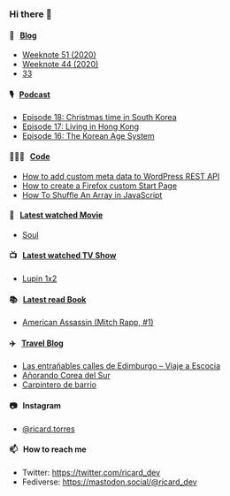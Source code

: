 ### Hi there 👋

#### 📝 &nbsp;&nbsp;[Blog](https://ricard.blog)

- [Weeknote 51 (2020)](https://ricard.blog/weeknote/week-51-2020/)
- [Weeknote 44 (2020)](https://ricard.blog/weeknote/week-44-2020/)
- [33](https://ricard.blog/personal/33/)

#### 🎙 &nbsp;&nbsp;[Podcast](https://ricard.blog/podcast)

- [Episode 18: Christmas time in South Korea](https://anchor.fm/quicoto/episodes/Episode-18-Christmas-time-in-South-Korea-eo8amu)
- [Episode 17: Living in Hong Kong](https://anchor.fm/quicoto/episodes/Episode-17-Living-in-Hong-Kong-eli831)
- [Episode 16: The Korean Age System](https://anchor.fm/quicoto/episodes/Episode-16-The-Korean-Age-System-eis6p9)

#### 👨🏻‍💻 &nbsp;&nbsp;[Code](https://ricard.dev)

- [How to add custom meta data to WordPress REST API](https://ricard.dev/how-to-add-custom-meta-data-to-wordpress-rest-api/)
- [How to create a Firefox custom Start Page](https://ricard.dev/how-to-create-a-firefox-custom-start-page/)
- [How To Shuffle An Array in JavaScript](https://ricard.dev/how-to-shuffle-an-array-in-javascript/)

#### 🍿 &nbsp;&nbsp;[Latest watched Movie](https://quicoto.github.io/reviews/movies/)

- [Soul](https://quicoto.github.io/reviews/movies/soul/)

#### 📺 &nbsp;&nbsp;[Latest watched TV Show](https://quicoto.github.io/reviews/tv-shows)

- [Lupin 1x2](https://quicoto.github.io/reviews/tv-shows/lupin/1x2/)

#### 📚 &nbsp;&nbsp;[Latest read Book](https://ricard.blog/books/)

- [American Assassin (Mitch Rapp, #1)](https://www.goodreads.com/review/show/3583714743?utm_medium=api&amp;utm_source=rss)

#### ✈️ &nbsp;&nbsp;[Travel Blog](https://www.quicoto.com/)

- [Las entrañables calles de Edimburgo – Viaje a Escocia](https://www.quicoto.com/las-entranables-calles-de-edimburgo-viaje-a-escocia/)
- [Añorando Corea del Sur](https://www.quicoto.com/anorando-corea-del-sur/)
- [Carpintero de barrio](https://www.quicoto.com/carpintero-de-barrio/)

#### 📷 &nbsp;&nbsp;Instagram
- [@ricard.torres](https://www.instagram.com/ricard.torres/)

#### 📫 &nbsp;&nbsp;How to reach me

- Twitter: https://twitter.com/ricard_dev
- Fediverse: https://mastodon.social/@ricard_dev
